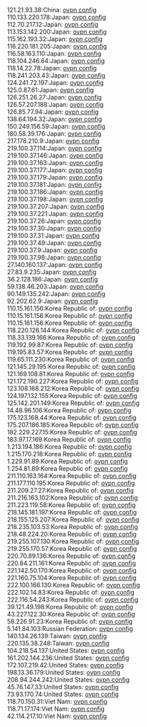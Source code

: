 121.21.93.38:China: [ovpn config](vpn/121_21_93_38.ovpn)  
110.133.220.178:Japan: [ovpn config](vpn/110_133_220_178.ovpn)  
112.70.217.12:Japan: [ovpn config](vpn/112_70_217_12.ovpn)  
113.153.142.200:Japan: [ovpn config](vpn/113_153_142_200.ovpn)  
115.162.193.32:Japan: [ovpn config](vpn/115_162_193_32.ovpn)  
116.220.181.205:Japan: [ovpn config](vpn/116_220_181_205.ovpn)  
116.58.163.110:Japan: [ovpn config](vpn/116_58_163_110.ovpn)  
118.104.246.64:Japan: [ovpn config](vpn/118_104_246_64.ovpn)  
118.14.22.78:Japan: [ovpn config](vpn/118_14_22_78.ovpn)  
118.241.203.43:Japan: [ovpn config](vpn/118_241_203_43.ovpn)  
124.241.72.197:Japan: [ovpn config](vpn/124_241_72_197.ovpn)  
125.0.87.61:Japan: [ovpn config](vpn/125_0_87_61.ovpn)  
126.251.26.27:Japan: [ovpn config](vpn/126_251_26_27.ovpn)  
126.57.207.188:Japan: [ovpn config](vpn/126_57_207_188.ovpn)  
126.85.77.94:Japan: [ovpn config](vpn/126_85_77_94.ovpn)  
138.64.194.32:Japan: [ovpn config](vpn/138_64_194_32.ovpn)  
150.249.156.59:Japan: [ovpn config](vpn/150_249_156_59.ovpn)  
180.58.39.176:Japan: [ovpn config](vpn/180_58_39_176.ovpn)  
217.178.210.9:Japan: [ovpn config](vpn/217_178_210_9.ovpn)  
219.100.37.114:Japan: [ovpn config](vpn/219_100_37_114.ovpn)  
219.100.37.146:Japan: [ovpn config](vpn/219_100_37_146.ovpn)  
219.100.37.163:Japan: [ovpn config](vpn/219_100_37_163.ovpn)  
219.100.37.177:Japan: [ovpn config](vpn/219_100_37_177.ovpn)  
219.100.37.179:Japan: [ovpn config](vpn/219_100_37_179.ovpn)  
219.100.37.181:Japan: [ovpn config](vpn/219_100_37_181.ovpn)  
219.100.37.186:Japan: [ovpn config](vpn/219_100_37_186.ovpn)  
219.100.37.198:Japan: [ovpn config](vpn/219_100_37_198.ovpn)  
219.100.37.207:Japan: [ovpn config](vpn/219_100_37_207.ovpn)  
219.100.37.221:Japan: [ovpn config](vpn/219_100_37_221.ovpn)  
219.100.37.26:Japan: [ovpn config](vpn/219_100_37_26.ovpn)  
219.100.37.30:Japan: [ovpn config](vpn/219_100_37_30.ovpn)  
219.100.37.31:Japan: [ovpn config](vpn/219_100_37_31.ovpn)  
219.100.37.49:Japan: [ovpn config](vpn/219_100_37_49.ovpn)  
219.100.37.9:Japan: [ovpn config](vpn/219_100_37_9.ovpn)  
219.100.37.98:Japan: [ovpn config](vpn/219_100_37_98.ovpn)  
27.140.160.137:Japan: [ovpn config](vpn/27_140_160_137.ovpn)  
27.83.9.235:Japan: [ovpn config](vpn/27_83_9_235.ovpn)  
36.2.128.186:Japan: [ovpn config](vpn/36_2_128_186.ovpn)  
59.138.46.203:Japan: [ovpn config](vpn/59_138_46_203.ovpn)  
90.149.135.242:Japan: [ovpn config](vpn/90_149_135_242.ovpn)  
92.202.62.9:Japan: [ovpn config](vpn/92_202_62_9.ovpn)  
110.15.161.156:Korea Republic of: [ovpn config](vpn/110_15_161_156.ovpn)  
110.15.161.156:Korea Republic of: [ovpn config](vpn/110_15_161_156.ovpn)  
110.15.161.156:Korea Republic of: [ovpn config](vpn/110_15_161_156.ovpn)  
118.220.126.144:Korea Republic of: [ovpn config](vpn/118_220_126_144.ovpn)  
118.33.139.166:Korea Republic of: [ovpn config](vpn/118_33_139_166.ovpn)  
119.192.99.87:Korea Republic of: [ovpn config](vpn/119_192_99_87.ovpn)  
119.195.83.57:Korea Republic of: [ovpn config](vpn/119_195_83_57.ovpn)  
119.65.111.230:Korea Republic of: [ovpn config](vpn/119_65_111_230.ovpn)  
121.145.29.195:Korea Republic of: [ovpn config](vpn/121_145_29_195.ovpn)  
121.169.108.81:Korea Republic of: [ovpn config](vpn/121_169_108_81.ovpn)  
121.172.190.227:Korea Republic of: [ovpn config](vpn/121_172_190_227.ovpn)  
123.108.168.212:Korea Republic of: [ovpn config](vpn/123_108_168_212.ovpn)  
124.197.132.155:Korea Republic of: [ovpn config](vpn/124_197_132_155.ovpn)  
125.142.201.149:Korea Republic of: [ovpn config](vpn/125_142_201_149.ovpn)  
14.48.96.106:Korea Republic of: [ovpn config](vpn/14_48_96_106.ovpn)  
175.123.168.44:Korea Republic of: [ovpn config](vpn/175_123_168_44.ovpn)  
175.207.186.185:Korea Republic of: [ovpn config](vpn/175_207_186_185.ovpn)  
182.229.227.15:Korea Republic of: [ovpn config](vpn/182_229_227_15.ovpn)  
183.97.17.169:Korea Republic of: [ovpn config](vpn/183_97_17_169.ovpn)  
1.213.194.186:Korea Republic of: [ovpn config](vpn/1_213_194_186.ovpn)  
1.215.170.218:Korea Republic of: [ovpn config](vpn/1_215_170_218.ovpn)  
1.229.91.89:Korea Republic of: [ovpn config](vpn/1_229_91_89.ovpn)  
1.254.81.89:Korea Republic of: [ovpn config](vpn/1_254_81_89.ovpn)  
211.110.163.164:Korea Republic of: [ovpn config](vpn/211_110_163_164.ovpn)  
211.177.110.195:Korea Republic of: [ovpn config](vpn/211_177_110_195.ovpn)  
211.209.27.27:Korea Republic of: [ovpn config](vpn/211_209_27_27.ovpn)  
211.216.163.102:Korea Republic of: [ovpn config](vpn/211_216_163_102.ovpn)  
211.223.119.58:Korea Republic of: [ovpn config](vpn/211_223_119_58.ovpn)  
218.145.181.197:Korea Republic of: [ovpn config](vpn/218_145_181_197.ovpn)  
218.155.125.207:Korea Republic of: [ovpn config](vpn/218_155_125_207.ovpn)  
218.235.103.53:Korea Republic of: [ovpn config](vpn/218_235_103_53.ovpn)  
218.48.224.20:Korea Republic of: [ovpn config](vpn/218_48_224_20.ovpn)  
219.255.107.130:Korea Republic of: [ovpn config](vpn/219_255_107_130.ovpn)  
219.255.170.57:Korea Republic of: [ovpn config](vpn/219_255_170_57.ovpn)  
220.70.89.136:Korea Republic of: [ovpn config](vpn/220_70_89_136.ovpn)  
220.84.211.161:Korea Republic of: [ovpn config](vpn/220_84_211_161.ovpn)  
221.142.50.170:Korea Republic of: [ovpn config](vpn/221_142_50_170.ovpn)  
221.160.75.104:Korea Republic of: [ovpn config](vpn/221_160_75_104.ovpn)  
222.100.166.130:Korea Republic of: [ovpn config](vpn/222_100_166_130.ovpn)  
222.102.14.83:Korea Republic of: [ovpn config](vpn/222_102_14_83.ovpn)  
222.116.54.243:Korea Republic of: [ovpn config](vpn/222_116_54_243.ovpn)  
39.121.49.198:Korea Republic of: [ovpn config](vpn/39_121_49_198.ovpn)  
43.227.122.30:Korea Republic of: [ovpn config](vpn/43_227_122_30.ovpn)  
58.226.91.23:Korea Republic of: [ovpn config](vpn/58_226_91_23.ovpn)  
5.141.84.103:Russian Federation: [ovpn config](vpn/5_141_84_103.ovpn)  
140.134.26.139:Taiwan: [ovpn config](vpn/140_134_26_139.ovpn)  
220.135.38.248:Taiwan: [ovpn config](vpn/220_135_38_248.ovpn)  
104.218.54.137:United States: [ovpn config](vpn/104_218_54_137.ovpn)  
161.202.144.236:United States: [ovpn config](vpn/161_202_144_236.ovpn)  
172.107.219.42:United States: [ovpn config](vpn/172_107_219_42.ovpn)  
198.13.36.179:United States: [ovpn config](vpn/198_13_36_179.ovpn)  
208.94.244.242:United States: [ovpn config](vpn/208_94_244_242.ovpn)  
45.76.147.33:United States: [ovpn config](vpn/45_76_147_33.ovpn)  
73.93.170.74:United States: [ovpn config](vpn/73_93_170_74.ovpn)  
118.70.150.31:Viet Nam: [ovpn config](vpn/118_70_150_31.ovpn)  
118.71.17.174:Viet Nam: [ovpn config](vpn/118_71_17_174.ovpn)  
42.114.217.10:Viet Nam: [ovpn config](vpn/42_114_217_10.ovpn)  
